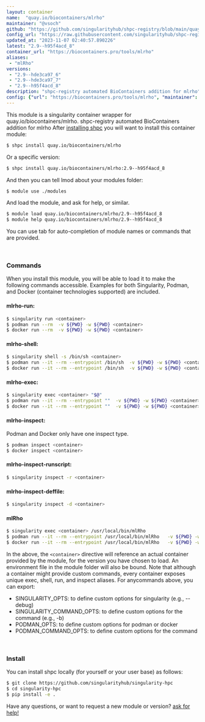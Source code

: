 ```yaml
---
layout: container
name:  "quay.io/biocontainers/mlrho"
maintainer: "@vsoch"
github: "https://github.com/singularityhub/shpc-registry/blob/main/quay.io/biocontainers/mlrho/container.yaml"
config_url: "https://raw.githubusercontent.com/singularityhub/shpc-registry/main/quay.io/biocontainers/mlrho/container.yaml"
updated_at: "2023-11-07 02:40:57.890226"
latest: "2.9--h95f4acd_8"
container_url: "https://biocontainers.pro/tools/mlrho"
aliases:
 - "mlRho"
versions:
 - "2.9--hde3ca97_6"
 - "2.9--hde3ca97_7"
 - "2.9--h95f4acd_8"
description: "shpc-registry automated BioContainers addition for mlrho"
config: {"url": "https://biocontainers.pro/tools/mlrho", "maintainer": "@vsoch", "description": "shpc-registry automated BioContainers addition for mlrho", "latest": {"2.9--h95f4acd_8": "sha256:86771317af267aa38998e057135db0dbe7d31f8cc32162bb0e63571052523e71"}, "tags": {"2.9--hde3ca97_6": "sha256:940a6a493ecca35cd3a585f2f62faf465193f054311183146c30de13327b1cae", "2.9--hde3ca97_7": "sha256:f88f61d4152a07fa3a69e31db3702233c3fcdb61f59307382e063300c9248bc0", "2.9--h95f4acd_8": "sha256:86771317af267aa38998e057135db0dbe7d31f8cc32162bb0e63571052523e71"}, "docker": "quay.io/biocontainers/mlrho", "aliases": {"mlRho": "/usr/local/bin/mlRho"}}
---
```


This module is a singularity container wrapper for quay.io/biocontainers/mlrho.
shpc-registry automated BioContainers addition for mlrho
After [installing shpc](#install) you will want to install this container module:


```bash
$ shpc install quay.io/biocontainers/mlrho
```

Or a specific version:

```bash
$ shpc install quay.io/biocontainers/mlrho:2.9--h95f4acd_8
```

And then you can tell lmod about your modules folder:

```bash
$ module use ./modules
```

And load the module, and ask for help, or similar.

```bash
$ module load quay.io/biocontainers/mlrho/2.9--h95f4acd_8
$ module help quay.io/biocontainers/mlrho/2.9--h95f4acd_8
```

You can use tab for auto-completion of module names or commands that are provided.

<br>

### Commands

When you install this module, you will be able to load it to make the following commands accessible.
Examples for both Singularity, Podman, and Docker (container technologies supported) are included.

#### mlrho-run:

```bash
$ singularity run <container>
$ podman run --rm  -v ${PWD} -w ${PWD} <container>
$ docker run --rm  -v ${PWD} -w ${PWD} <container>
```

#### mlrho-shell:

```bash
$ singularity shell -s /bin/sh <container>
$ podman run --it --rm --entrypoint /bin/sh  -v ${PWD} -w ${PWD} <container>
$ docker run --it --rm --entrypoint /bin/sh  -v ${PWD} -w ${PWD} <container>
```

#### mlrho-exec:

```bash
$ singularity exec <container> "$@"
$ podman run --it --rm --entrypoint ""  -v ${PWD} -w ${PWD} <container> "$@"
$ docker run --it --rm --entrypoint ""  -v ${PWD} -w ${PWD} <container> "$@"
```

#### mlrho-inspect:

Podman and Docker only have one inspect type.

```bash
$ podman inspect <container>
$ docker inspect <container>
```

#### mlrho-inspect-runscript:

```bash
$ singularity inspect -r <container>
```

#### mlrho-inspect-deffile:

```bash
$ singularity inspect -d <container>
```


#### mlRho

```bash
$ singularity exec <container> /usr/local/bin/mlRho
$ podman run --it --rm --entrypoint /usr/local/bin/mlRho   -v ${PWD} -w ${PWD} <container> -c " $@"
$ docker run --it --rm --entrypoint /usr/local/bin/mlRho   -v ${PWD} -w ${PWD} <container> -c " $@"
```



In the above, the `<container>` directive will reference an actual container provided
by the module, for the version you have chosen to load. An environment file in the
module folder will also be bound. Note that although a container
might provide custom commands, every container exposes unique exec, shell, run, and
inspect aliases. For anycommands above, you can export:

 - SINGULARITY_OPTS: to define custom options for singularity (e.g., --debug)
 - SINGULARITY_COMMAND_OPTS: to define custom options for the command (e.g., -b)
 - PODMAN_OPTS: to define custom options for podman or docker
 - PODMAN_COMMAND_OPTS: to define custom options for the command

<br>

### Install

You can install shpc locally (for yourself or your user base) as follows:

```bash
$ git clone https://github.com/singularityhub/singularity-hpc
$ cd singularity-hpc
$ pip install -e .
```

Have any questions, or want to request a new module or version? [ask for help!](https://github.com/singularityhub/singularity-hpc/issues)